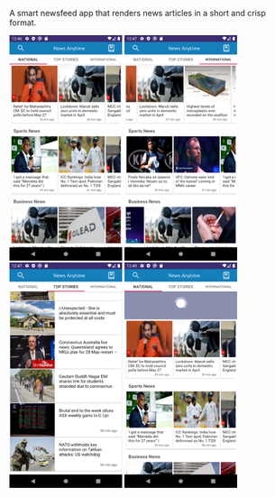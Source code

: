 A smart newsfeed app that renders news articles in a short and crisp format.

<img src="/app/src/main/res/drawable/sc-1.png" width="200" height="400" />    <img src="/app/src/main/res/drawable/sc-2.png" width="200" height="400" />    <img src="/app/src/main/res/drawable/sc-3.png" width="200" height="400" />    <img src="/app/src/main/res/drawable/sc-4.png" width="200" height="400" />
